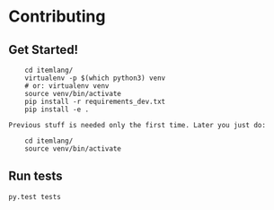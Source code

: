 # Contributing

## Get Started!

        cd itemlang/
        virtualenv -p $(which python3) venv
        # or: virtualenv venv
        source venv/bin/activate
        pip install -r requirements_dev.txt
        pip install -e .
        
    Previous stuff is needed only the first time. Later you just do:
    
        cd itemlang/
        source venv/bin/activate
        
## Run tests

	py.test tests


